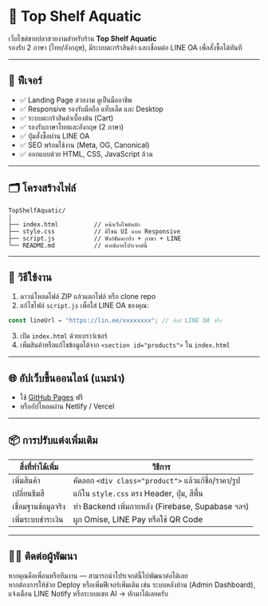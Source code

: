 # 🐠 Top Shelf Aquatic

เว็บไซต์ขายปลาสวยงามสำหรับร้าน **Top Shelf Aquatic**  
รองรับ 2 ภาษา (ไทย/อังกฤษ), มีระบบตะกร้าสินค้า และเชื่อมต่อ LINE OA เพื่อสั่งซื้อได้ทันที

---

## 🔧 ฟีเจอร์

- ✅ Landing Page สวยงาม ดูเป็นมืออาชีพ
- ✅ Responsive รองรับมือถือ แท็บเล็ต และ Desktop
- ✅ ระบบตะกร้าสินค้าเบื้องต้น (Cart)
- ✅ รองรับภาษาไทยและอังกฤษ (2 ภาษา)
- ✅ ปุ่มสั่งซื้อผ่าน LINE OA
- ✅ SEO พร้อมใช้งาน (Meta, OG, Canonical)
- ✅ ออกแบบด้วย HTML, CSS, JavaScript ล้วน

---

## 🗂️ โครงสร้างไฟล์

```
TopShelfAquatic/
│
├── index.html          // หน้าเว็บไซต์หลัก
├── style.css           // ดีไซน์ UI แบบ Responsive
├── script.js           // ฟังก์ชันตะกร้า + ภาษา + LINE
└── README.md           // คำอธิบายโปรเจกต์นี้
```

---

## 🚀 วิธีใช้งาน

1. ดาวน์โหลดไฟล์ ZIP แล้วแตกไฟล์ หรือ clone repo
2. แก้ไขไฟล์ `script.js` เพื่อใส่ LINE OA ของคุณ:

```js
const lineUrl = "https://lin.ee/xxxxxxxx"; // ลิงก์ LINE OA จริง
```

3. เปิด `index.html` ด้วยเบราว์เซอร์
4. เพิ่มสินค้าหรือแก้ไขข้อมูลได้จาก `<section id="products">` ใน `index.html`

---

## 🌐 อัปเว็บขึ้นออนไลน์ (แนะนำ)

- ใช้ [GitHub Pages](https://pages.github.com/) ฟรี
- หรืออัปโหลดผ่าน Netlify / Vercel

---

## 📦 การปรับแต่งเพิ่มเติม

| สิ่งที่ทำได้เพิ่ม         | วิธีการ |
|---------------------------|---------|
| เพิ่มสินค้า               | คัดลอก `<div class="product">` แล้วแก้ชื่อ/ราคา/รูป |
| เปลี่ยนธีมสี               | แก้ใน `style.css` ตรง Header, ปุ่ม, สีพื้น |
| เชื่อมฐานข้อมูลจริง        | ทำ Backend เพิ่มภายหลัง (Firebase, Supabase ฯลฯ) |
| เพิ่มระบบชำระเงิน         | ผูก Omise, LINE Pay หรือใช้ QR Code |

---

## 🙋‍♂️ ติดต่อผู้พัฒนา

หากคุณคือเพื่อนหรือทีมงาน — สามารถนำโปรเจกต์นี้ไปพัฒนาต่อได้เลย  
หากต้องการให้ช่วย Deploy หรือเพิ่มฟีเจอร์เพิ่มเติม เช่น ระบบหลังบ้าน (Admin Dashboard), แจ้งเตือน LINE Notify หรือระบบแชท AI → ทักมาได้เลยครับ
